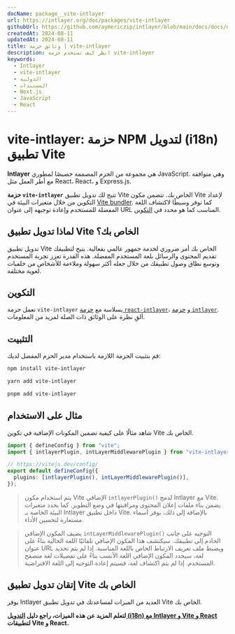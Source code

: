 ```yaml
---
docName: package__vite-intlayer
url: https://intlayer.org/doc/packages/vite-intlayer
githubUrl: https://github.com/aymericzip/intlayer/blob/main/docs/docs/en/packages/vite-intlayer/index.md
createdAt: 2024-08-11
updatedAt: 2024-08-11
title: وثائق حزمة | vite-intlayer
description: انظر كيف تستخدم حزمة vite-intlayer
keywords:
  - Intlayer
  - vite-intlayer
  - الدولية
  - المستندات
  - Next.js
  - JavaScript
  - React
---
```


# vite-intlayer: حزمة NPM لتدويل (i18n) تطبيق Vite

**Intlayer** هي مجموعة من الحزم المصممة خصيصًا لمطوري JavaScript. وهي متوافقة مع أطر العمل مثل React، React، و Express.js.

**حزمة `vite-intlayer`** تتيح لك تدويل تطبيق Vite الخاص بك. تتضمن مكون Vite لإعداد التكوين من خلال متغيرات البيئة في [Vite bundler](https://vitejs.dev/guide/why.html#why-bundle-for-production). كما توفر وسيطًا لاكتشاف اللغة المفضلة للمستخدم وإعادة توجيهه إلى عنوان URL المناسب كما هو محدد في [التكوين](https://github.com/aymericzip/intlayer/blob/main/docs/docs/ar/configuration.md).

## لماذا تدويل تطبيق Vite الخاص بك؟

تدويل تطبيق Vite الخاص بك أمر ضروري لخدمة جمهور عالمي بفعالية. يتيح لتطبيقك تقديم المحتوى والرسائل بلغة المستخدم المفضلة. هذه القدرة تعزز تجربة المستخدم وتوسع نطاق وصول تطبيقك من خلال جعله أكثر سهولة وملاءمة للأشخاص من خلفيات لغوية مختلفة.

## التكوين

تعمل حزمة `vite-intlayer` بسلاسة مع [حزمة `react-intlayer`](https://github.com/aymericzip/intlayer/blob/main/docs/docs/ar/packages/react-intlayer/index.md)، و [حزمة `intlayer`](https://github.com/aymericzip/intlayer/blob/main/docs/docs/ar/packages/intlayer/index.md). ألقِ نظرة على الوثائق ذات الصلة لمزيد من المعلومات.

## التثبيت

قم بتثبيت الحزمة اللازمة باستخدام مدير الحزم المفضل لديك:

```bash packageManager="npm"
npm install vite-intlayer
```

```bash packageManager="yarn"
yarn add vite-intlayer
```

```bash packageManager="pnpm"
pnpm add vite-intlayer
```

## مثال على الاستخدام

شاهد مثالًا على كيفية تضمين المكونات الإضافية في تكوين Vite الخاص بك.

```typescript fileName="vite.config.ts"
import { defineConfig } from "vite";
import { intlayerPlugin, intLayerMiddlewarePlugin } from "vite-intlayer";

// https://vitejs.dev/config/
export default defineConfig({
  plugins: [intlayerPlugin(), intLayerMiddlewarePlugin()],
});
```

> يتم استخدام مكون Vite الإضافي `intlayerPlugin()` لدمج Intlayer مع Vite. يضمن بناء ملفات إعلان المحتوى ومراقبتها في وضع التطوير. كما يحدد متغيرات البيئة الخاصة بـ Intlayer داخل تطبيق Vite. بالإضافة إلى ذلك، يوفر أسماء مستعارة لتحسين الأداء.

> يضيف المكون الإضافي `intLayerMiddlewarePlugin()` التوجيه على جانب الخادم إلى تطبيقك. سيكتشف هذا المكون الإضافي تلقائيًا اللغة الحالية بناءً على عنوان URL ويضبط ملف تعريف الارتباط الخاص باللغة المناسبة. إذا لم يتم تحديد لغة، سيحدد المكون الإضافي اللغة الأنسب بناءً على تفضيلات لغة متصفح المستخدم. إذا لم يتم اكتشاف لغة، فسيتم إعادة التوجيه إلى اللغة الافتراضية.

## إتقان تدويل تطبيق Vite الخاص بك

يوفر Intlayer العديد من الميزات لمساعدتك في تدويل تطبيق Vite الخاص بك.

**لتعلم المزيد عن هذه الميزات، راجع دليل [التدويل (i18n) مع Intlayer و Vite و React](https://github.com/aymericzip/intlayer/blob/main/docs/docs/ar/intlayer_with_vite+react.md) لتطبيقات Vite و React.**
